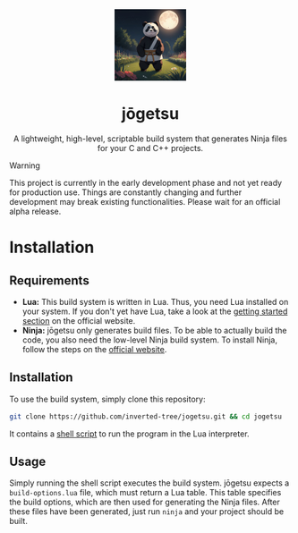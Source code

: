 <div align="center">
    <img width="128" height="128" src="res/ninja-panda.jpg">
    <h1>jōgetsu</h1>
    <p>A lightweight, high-level, scriptable build system that generates Ninja files for your C and C++ projects.</p>
</div>

> [!WARNING]
> This project is currently in the early development phase and not yet ready for production use. Things are constantly changing and further development may break existing functionalities. Please wait for an official alpha release.


# Installation
## Requirements
- **Lua:** This build system is written in Lua. Thus, you need Lua installed on your system. If you don't yet have Lua, take a look at the [getting started section](https://www.lua.org/start.html) on the official website.
- **Ninja:** jōgetsu only generates build files. To be able to actually build the code, you also need the low-level Ninja build system. To install Ninja, follow the steps on the [official website](https://ninja-build.org/).

## Installation
To use the build system, simply clone this repository:
```sh
git clone https://github.com/inverted-tree/jogetsu.git && cd jogetsu
```
It contains a [shell script](/jogetsu.sh) to run the program in the Lua interpreter.

## Usage
Simply running the shell script executes the build system. jōgetsu expects a `build-options.lua` file, which must return a Lua table. This table specifies the build options, which are then used for generating the Ninja files. After these files have been generated, just run `ninja` and your project should be built.
